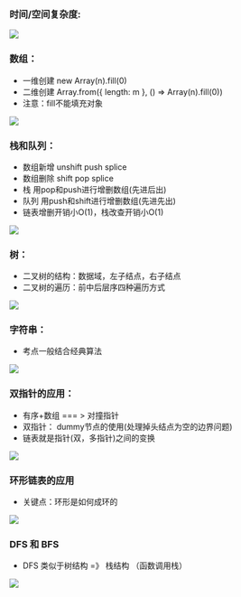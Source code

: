 <a name="XcUmi"></a>
### 时间/空间复杂度:
![](https://cdn.nlark.com/yuque/0/2023/jpeg/29453752/1692162135478-1bda58fb-c850-4130-8cac-1f784a78554c.jpeg)
<a name="LuuMG"></a>
### 数组：

- 一维创建 new Array(n).fill(0)
- 二维创建 Array.from({ length: m }, () => Array(n).fill(0))
- 注意：fill不能填充对象

![](https://cdn.nlark.com/yuque/0/2023/jpeg/29453752/1692796798310-6ada0c58-2f49-4f18-8aa9-73af6533acea.jpeg)

<a name="WvCuq"></a>
### 栈和队列：

- 数组新增 unshift push splice
- 数组删除 shift pop splice
- 栈 用pop和push进行增删数组(先进后出)
- 队列 用push和shift进行增删数组(先进先出)
- 链表增删开销小O(1)，栈改查开销小O(1)

![](https://cdn.nlark.com/yuque/0/2023/jpeg/29453752/1692796580844-e8c35468-7d62-4566-904e-3d48c7b5543d.jpeg)
<a name="Kb5gB"></a>
### 树：

- 二叉树的结构：数据域，左子结点，右子结点
- 二叉树的遍历：前中后层序四种遍历方式

![](https://cdn.nlark.com/yuque/0/2023/jpeg/29453752/1692155679298-29a3891a-b688-4bd7-91e1-62e44b9069f9.jpeg)
<a name="oG4Es"></a>
### 字符串：

- 考点一般结合经典算法

![](https://cdn.nlark.com/yuque/0/2023/jpeg/29453752/1692440557086-eaf9e55d-9a3d-4d58-91d1-dfc1c61716e8.jpeg)
<a name="jN5rk"></a>
### 双指针的应用：

- 有序+数组 === > 对撞指针
- 双指针： dummy节点的使用(处理掉头结点为空的边界问题)
- 链表就是指针(双，多指针)之间的变换

![](https://cdn.nlark.com/yuque/0/2023/jpeg/29453752/1692285476197-1991d0f8-45b6-445b-b700-e3bb922eddb4.jpeg)
<a name="iFDpC"></a>
### 环形链表的应用

- 关键点：环形是如何成环的

![](https://cdn.nlark.com/yuque/0/2023/jpeg/29453752/1692349540819-5f92db5a-e31a-4fa0-a665-33313d144ccd.jpeg)

<a name="sMATZ"></a>
### DFS 和 BFS

- DFS 类似于树结构  =》 栈结构 （函数调用栈）

![](https://cdn.nlark.com/yuque/0/2023/jpeg/29453752/1692707978501-fc814fd9-99f4-44f0-bc94-fae788f5405b.jpeg)
